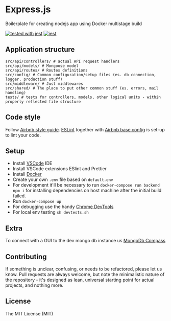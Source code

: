 # Express.js
Boilerplate for creating nodejs app using Docker multistage build

[![tested with jest](https://img.shields.io/badge/tested_with-jest-99424f.svg)](https://github.com/facebook/jest) [![jest](https://jestjs.io/img/jest-badge.svg)](https://github.com/facebook/jest)

## Application structure

```
src/api/controllers/ # actual API request handlers
src/api/models/ # Mongoose model
src/api/routes/ # Routes definitions
src/config/ # Common configuration/setup files (es. db connection, logger, production stuff)
src/middleware/ # Just middlewares
src/shared/ # The place to put other common stuff (es. errors, mail handling)
tests/ # tests for controllers, models, other logical units - within properly reflected file structure
```

## Code style

Follow [Airbnb style guide](https://github.com/airbnb/javascript). [ESLint](http://eslint.org/) together with [Airbnb base config](https://www.npmjs.com/package/eslint-config-airbnb-base) is set-up to lint your code.

## Setup

- Install [VSCode](https://code.visualstudio.com/) IDE
- Install VSCode extensions ESlint and Prettier
- Install [Docker](https://docs.docker.com/install/)
- Create your own `.env` file based on `default.env`
- For development it'll be necessary to run `docker-compose run backend npm i` for installing dependencies on host machine after the initial build failed.
- Run `docker-compose up`
- For debugging use the handy [Chrome DevTools](https://chromedevtools.github.io/devtools-protocol/)
- For local env testing `sh devtests.sh`

## Extra

To connect with a GUI to the dev mongo db instance us [MongoDb Compass](https://www.mongodb.com/download-center/compass)

## Contributing

If something is unclear, confusing, or needs to be refactored, please let us know. Pull requests are always welcome, but note the minimalistic nature of the repository - it's designed as lean, universal starting point for actual projects, and nothing more.

## License

The MIT License (MIT)

